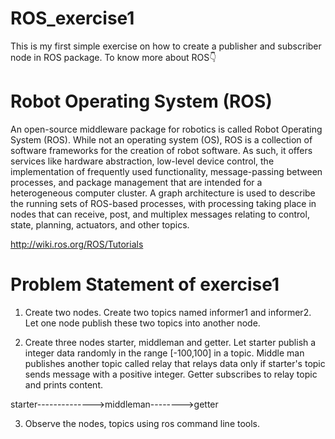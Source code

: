 # ROS_exercise1
This is my first simple exercise on how to create a publisher and subscriber node in ROS package. To know more about ROS👇

# Robot Operating System (ROS)
An open-source middleware package for robotics is called Robot Operating System (ROS). While not an operating system (OS), ROS is a collection of software frameworks for the creation of robot software. As such, it offers services like hardware abstraction, low-level device control, the implementation of frequently used functionality, message-passing between processes, and package management that are intended for a heterogeneous computer cluster. A graph architecture is used to describe the running sets of ROS-based processes, with processing taking place in nodes that can receive, post, and multiplex messages relating to control, state, planning, actuators, and other topics.

http://wiki.ros.org/ROS/Tutorials

# Problem Statement of exercise1
1. Create two nodes. Create two topics named informer1 and informer2. Let one node publish these two topics into another node.

2. Create three nodes starter, middleman and getter. Let starter publish a integer data randomly in the range [-100,100] in a topic. Middle man publishes another topic called relay that relays data only if starter's topic sends message with a positive integer. Getter subscribes to relay topic and prints content.

starter-------------->middleman-------->getter

3. Observe the nodes, topics using ros command line tools.
